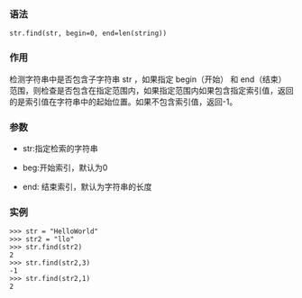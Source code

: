 ### 语法

```
str.find(str, begin=0, end=len(string))
```

### 作用

检测字符串中是否包含子字符串 str ，如果指定 begin（开始） 和 end（结束） 范围，则检查是否包含在指定范围内，如果指定范围内如果包含指定索引值，返回的是索引值在字符串中的起始位置。如果不包含索引值，返回-1。

### 参数

* str:指定检索的字符串

* beg:开始索引，默认为0

* end: 结束索引，默认为字符串的长度

### 实例

```
>>> str = "HelloWorld"
>>> str2 = "llo"
>>> str.find(str2)
2
>>> str.find(str2,3)
-1
>>> str.find(str2,1)
2
```



